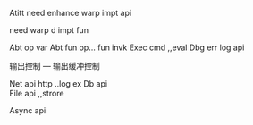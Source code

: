 Atitt need enhance warp impt api 


need warp d impt fun

Abt op var
Abt fun op... fun invk
Exec cmd ,,eval
Dbg err  log  api

输出控制 — 输出缓冲控制



Net api http ..log ex 
Db api   
File api ,,strore

Async  api

